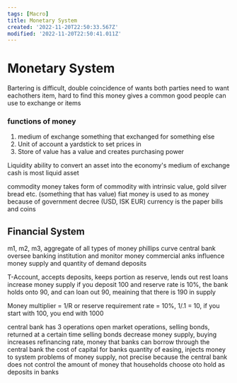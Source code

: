 ```yaml
---
tags: [Macro]
title: Monetary System
created: '2022-11-20T22:50:33.567Z'
modified: '2022-11-20T22:50:41.011Z'
---
```


# Monetary System
Bartering is difficult, double coincidence of wants
both parties need to want eachothers item, hard to find this
money gives a common good people can use to exchange or items

### functions of money
1. medium of exchange
something that exchanged for something else
2. Unit of account
a yardstick to set prices in
3. Store of value
has a value and creates purchasing power

Liquidity ability to convert an asset into the economy's medium of exchange
cash is most liquid asset 

commodity money takes form of commodity with intrinsic value, gold silver bread etc. (something that has value)
fiat money is used to as money because of government decree (USD, ISK EUR)
currency is the paper bills and coins 

## Financial System
m1, m2, m3, aggregate of all types of money
phillips curve
central bank oversee banking institution and monitor money
commercial anks influence money supply and quantity of demand deposits

T-Account, accepts deposits, keeps portion as reserve, lends out rest
loans increase money supply
if you deposit 100 and reserve rate is 10%, the bank holds onto 90, and can loan out 90, meaining that there is 190 in supply

Money multiplier = 1/R or reserve requirement
rate = 10%, 1/.1 = 10, if you start with 100, you end with 1000

central bank has 3 operations
open market operations, selling bonds, returned at a certain time
selling bonds decrease money supply, buying increases
refinancing rate, money that banks can borrow through the central bank
the cost of capital for banks
quantity of easing, injects money to system
problems of money supply, not precise because the central bank does not control the amount of money that households choose oto hold as deposits in banks

